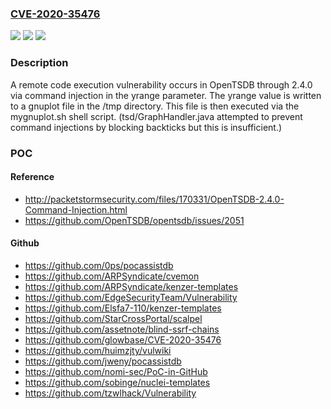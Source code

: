 ### [CVE-2020-35476](https://cve.mitre.org/cgi-bin/cvename.cgi?name=CVE-2020-35476)
![](https://img.shields.io/static/v1?label=Product&message=n%2Fa&color=blue)
![](https://img.shields.io/static/v1?label=Version&message=n%2Fa&color=blue)
![](https://img.shields.io/static/v1?label=Vulnerability&message=n%2Fa&color=brighgreen)

### Description

A remote code execution vulnerability occurs in OpenTSDB through 2.4.0 via command injection in the yrange parameter. The yrange value is written to a gnuplot file in the /tmp directory. This file is then executed via the mygnuplot.sh shell script. (tsd/GraphHandler.java attempted to prevent command injections by blocking backticks but this is insufficient.)

### POC

#### Reference
- http://packetstormsecurity.com/files/170331/OpenTSDB-2.4.0-Command-Injection.html
- https://github.com/OpenTSDB/opentsdb/issues/2051

#### Github
- https://github.com/0ps/pocassistdb
- https://github.com/ARPSyndicate/cvemon
- https://github.com/ARPSyndicate/kenzer-templates
- https://github.com/EdgeSecurityTeam/Vulnerability
- https://github.com/Elsfa7-110/kenzer-templates
- https://github.com/StarCrossPortal/scalpel
- https://github.com/assetnote/blind-ssrf-chains
- https://github.com/glowbase/CVE-2020-35476
- https://github.com/huimzjty/vulwiki
- https://github.com/jweny/pocassistdb
- https://github.com/nomi-sec/PoC-in-GitHub
- https://github.com/sobinge/nuclei-templates
- https://github.com/tzwlhack/Vulnerability


